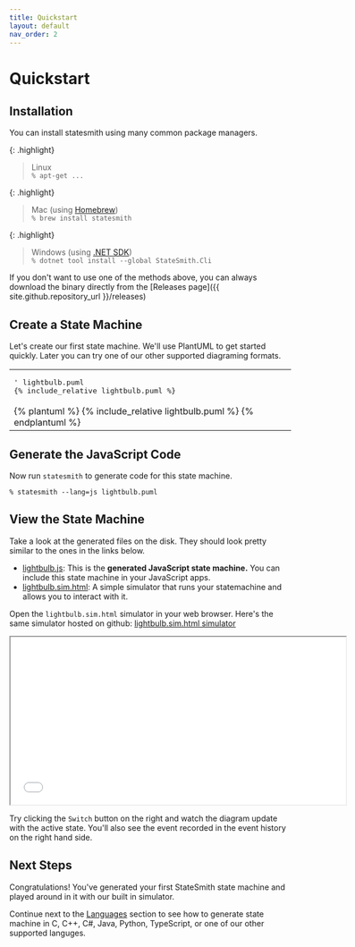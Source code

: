 ```yaml
---
title: Quickstart
layout: default
nav_order: 2
---
```


# Quickstart


## Installation

You can install statesmith using many common package managers.

{: .highlight}
> Linux <br />
> `% apt-get ...`

{: .highlight}
> Mac (using <a target="_blank" href="https://brew.sh">Homebrew</a>) <br />
> `% brew install statesmith`

{: .highlight}
> Windows (using <a target="_blank" href="https://dotnet.microsoft.com/en-us/download">.NET SDK</a>) <br />
> `% dotnet tool install --global StateSmith.Cli`

If you don't want to use one of the methods above, you can always download the binary directly from the [Releases page]({{ site.github.repository_url }}/releases)


## Create a State Machine

Let's create our first state machine. We'll use PlantUML to get started quickly. Later you can try one of our other supported diagraming formats.

<table>
<tr><td>
<pre>
' lightbulb.puml
{% include_relative lightbulb.puml %}
</pre>
</td></tr>
<tr><td>
{% plantuml %}
{% include_relative lightbulb.puml %}
{% endplantuml %}
</td></tr>
</table>

## Generate the JavaScript Code

Now run `statesmith` to generate code for this state machine.

```
% statesmith --lang=js lightbulb.puml
```

## View the State Machine

Take a look at the generated files on the disk. They should look pretty similar to the ones in the links below.

* [lightbulb.js](gen/lightbulb.js): This is the **generated JavaScript state machine.** You can include this state machine in your JavaScript apps.
* [lightbulb.sim.html](gen/lightbulb.sim.html): A simple simulator that runs your statemachine and allows you to interact with it.

Open the `lightbulb.sim.html` simulator in your web browser. Here's the same simulator hosted on github: [lightbulb.sim.html simulator](gen/lightbulb.sim.html)


<iframe height="300" width="600" src="gen/lightbulb.sim.html"></iframe>

Try clicking the `Switch` button on the right and watch the diagram update with the active state. You'll also see the event recorded in the event history on the right hand side.


## Next Steps

Congratulations! You've generated your first StateSmith state machine and played around in it with our built in simulator.

Continue next to the [Languages](/StateSmith/languages/) section to see how to generate state machine in C, C++, C#, Java, Python, TypeScript, or one of our other supported languges. 
